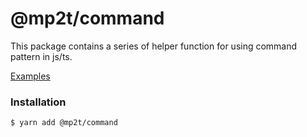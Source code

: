 @mp2t/command
=============

This package contains a series of helper function for using command pattern in js/ts.

[Examples](./src/command.test.ts)

### Installation

```bash
$ yarn add @mp2t/command
```
